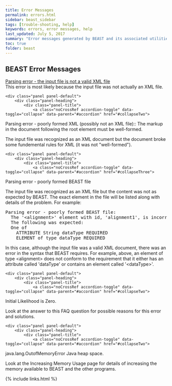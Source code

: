 ```yaml
---
title: Error Messages
permalink: errors.html
sidebar: beast_sidebar
tags: [trouble-shooting, help]
keywords: errors, error messages, help
last_updated: July 5, 2017
summary: "Error messages generated by BEAST and its associated utilities."
toc: true
folder: beast
---
```


## BEAST Error Messages
<div class="panel-group" id="accordion">
	<div class="panel panel-default">
		<div class="panel-heading">
			<div class="panel-title">
				<a class="noCrossRef accordion-toggle" data-toggle="collapse" data-parent="#accordion" href="#collapseOne">
Parsing error - the input file is not a valid XML file
				</a>
			</div>
		</div>
		<div id="collapseOne" class="panel-collapse collapse noCrossRef">
			<div class="panel-body">
				This error is most likely because the input file was not actually an XML file.	
			</div>
		</div>
	</div>
	<!-- /.panel -->
	
	<div class="panel panel-default">
		<div class="panel-heading">
			<div class="panel-title">
				<a class="noCrossRef accordion-toggle" data-toggle="collapse" data-parent="#accordion" href="#collapseTwo">
Parsing error - poorly formed XML (possibly not an XML file):: The markup in the document following the root element must be well-formed.
				</a>
			</div>
		</div>
		<div id="collapseTwo" class="panel-collapse collapse noCrossRef">
			<div class="panel-body">
The input file was recognized as an XML document but the document broke some fundemental rules for XML (it was not "well-formed").
			</div>
		</div>
	</div>
	<!-- /.panel -->
	
	<div class="panel panel-default">
		<div class="panel-heading">
			<div class="panel-title">
				<a class="noCrossRef accordion-toggle" data-toggle="collapse" data-parent="#accordion" href="#collapseThree">
Parsing error - poorly formed BEAST file
				</a>
			</div>
		</div>
		<div id="collapseThree" class="panel-collapse collapse noCrossRef">
			<div class="panel-body">
The input file was recognized as an XML file but the content was not as expected by BEAST. The exact element in the file will be listed along with details of the problem. For example:
<pre>
Parsing error - poorly formed BEAST file:
  The '&lt;alignment&gt;' element with id, 'alignment1', is incorrectly constructed.
  The following was expected:
  One of
    ATTRIBUTE String dataType REQUIRED
    ELEMENT of type dataType REQUIRED
</pre>
In this case, although the input file was a valid XML document, there was an error in the syntax that BEAST requires. For example, above, an element of type &lt;alignment&gt; does not conform to the requirement that it either has an attribute called 'dataType' or contains an element called '&lt;dataType&gt;'.
			</div>
		</div>
	</div>
	<!-- /.panel -->
	
	<div class="panel panel-default">
		<div class="panel-heading">
			<div class="panel-title">
				<a class="noCrossRef accordion-toggle" data-toggle="collapse" data-parent="#accordion" href="#collapseTwo">
Initial Likelihood is Zero.
				</a>
			</div>
		</div>
		<div id="collapseTwo" class="panel-collapse collapse noCrossRef">
			<div class="panel-body">
Look at the answer to this FAQ question for possible reasons for this error and solutions.
			</div>
		</div>
	</div>
	<!-- /.panel -->
	
	<div class="panel panel-default">
		<div class="panel-heading">
			<div class="panel-title">
				<a class="noCrossRef accordion-toggle" data-toggle="collapse" data-parent="#accordion" href="#collapseTwo">
java.lang.OutofMemoryError Java heap space.
				</a>
			</div>
		</div>
		<div id="collapseTwo" class="panel-collapse collapse noCrossRef">
			<div class="panel-body">
Look at the Increasing Memory Usage page for details of increasing the memory available to BEAST and the other programs.
			</div>
		</div>
	</div>
	<!-- /.panel -->
	
</div>
<!-- /.panel-group -->

{% include links.html %}
